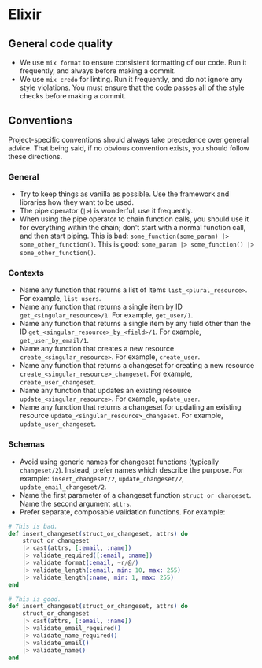 # Elixir

## General code quality
- We use `mix format` to ensure consistent formatting of our code. Run it frequently, and always before making a commit.
- We use `mix credo` for linting. Run it frequently, and do not ignore any style violations. You must ensure that the code passes all of the style checks before making a commit.

## Conventions
Project-specific conventions should always take precedence over general advice. That being said, if no obvious convention exists, you should follow these directions.

### General
- Try to keep things as vanilla as possible. Use the framework and libraries how they want to be used.
- The pipe operator (`|>`) is wonderful, use it frequently.
- When using the pipe operator to chain function calls, you should use it for everything within the chain; don't start with a normal function call, and then start piping. This is bad: `some_function(some_param) |> some_other_function()`. This is good: `some_param |> some_function() |> some_other_function()`.

### Contexts
- Name any function that returns a list of items `list_<plural_resource>`. For example, `list_users`.
- Name any function that returns a single item by ID `get_<singular_resource>/1`. For example, `get_user/1`.
- Name any function that returns a single item by any field other than the ID `get_<singular_resource>_by_<field>/1`. For example, `get_user_by_email/1`.
- Name any function that creates a new resource `create_<singular_resource>`. For example, `create_user`.
- Name any function that returns a changeset for creating a new resource `create_<singular_resource>_changeset`. For example, `create_user_changeset`.
- Name any function that updates an existing resource `update_<singular_resource>`. For example, `update_user`.
- Name any function that returns a changeset for updating an existing resource `update_<singular_resource>_changeset`. For example, `update_user_changeset`.

### Schemas
- Avoid using generic names for changeset functions (typically `changeset/2`). Instead, prefer names which describe the purpose. For example: `insert_changeset/2`, `update_changeset/2`, `update_email_changeset/2`.
- Name the first parameter of a changeset function `struct_or_changeset`. Name the second argument `attrs`.
- Prefer separate, composable validation functions. For example:

```elixir
# This is bad.
def insert_changeset(struct_or_changeset, attrs) do
    struct_or_changeset
    |> cast(attrs, [:email, :name])
    |> validate_required([:email, :name])
    |> validate_format(:email, ~r/@/)
    |> validate_length(:email, min: 10, max: 255)
    |> validate_length(:name, min: 1, max: 255)
end
```

```elixir
# This is good.
def insert_changeset(struct_or_changeset, attrs) do
    struct_or_changeset
    |> cast(attrs, [:email, :name])
    |> validate_email_required()
    |> validate_name_required()
    |> validate_email()
    |> validate_name()
end
```

